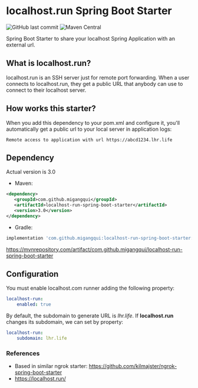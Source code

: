 # localhost.run Spring Boot Starter

![GitHub last commit](https://img.shields.io/github/last-commit/migangqui/localhost-run-spring-boot-starter?style=for-the-badge)
![Maven Central](https://img.shields.io/maven-central/v/com.github.migangqui/localhost-run-spring-boot-starter?style=for-the-badge)

Spring Boot Starter to share your localhost Spring Application with an external url.

## What is localhost.run?

localhost.run is an SSH server just for remote port forwarding. When a user connects to localhost.run, they get a public URL that anybody can use to connect to their localhost server.

## How works this starter?

When you add this dependency to your pom.xml and configure it, you'll automatically get a public url to your local server in application logs:
 ```
Remote access to application with url https://abcd1234.lhr.life
```

 ## Dependency
 
Actual version is 3.0
 
 * Maven:
 ```xml
<dependency>
    <groupId>com.github.migangqui</groupId>
    <artifactId>localhost-run-spring-boot-starter</artifactId>
    <version>3.0</version>
</dependency>
```

* Gradle:
 ```groovy
implementation 'com.github.migangqui:localhost-run-spring-boot-starter:3.0'
```

https://mvnrepository.com/artifact/com.github.migangqui/localhost-run-spring-boot-starter

## Configuration

You must enable localhost.com runner adding the following property:
```yaml
localhost-run:
    enabled: true
```

By default, the subdomain to generate URL is *lhr.life*.
If **localhost.run** changes its subdomain, we can set by property:
```yaml
localhost-run:
    subdomain: lhr.life
```

### References

* Based in similar ngrok starter: https://github.com/kilmajster/ngrok-spring-boot-starter
* https://localhost.run/
